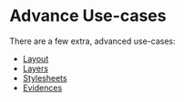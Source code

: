 
# Advance Use-cases

There are a few extra, advanced use-cases:

- [Layout](./adv_layout.md)
- [Layers](./adv_layers.md)
- [Stylesheets](./adv_stylesheets.md)
- [Evidences](./adv_evidences.md)